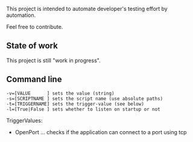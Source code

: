 This project is intended to automate developer's testing effort by automation. 
        
Feel free to contribute. 

## State of work
This project is still "work in progress".

## Command line
```
-v=[VALUE      ] sets the value (string)
-s=[SCRIPTNAME ] sets the script name (use absolute paths)
-t=[TRIGGERNAME] sets the trigger-value (see below)
-l=[True|False ] sets whether to listen on startup or not
```
                
TriggerValues:
- OpenPort  ... checks if the application can connect to a port using tcp


